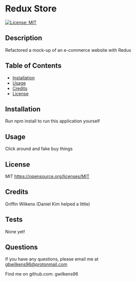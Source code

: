 # Redux Store
  [![License: MIT](https://img.shields.io/badge/License-MIT-yellow.svg)](https://opensource.org/licenses/MIT)
  
  ## Description

  Refactored a mock-up of an e-commerce website with Redux

  ## Table of Contents

- [Installation](#installation)
- [Usage](#usage)
- [Credits](#credits)
- [License](#license)

## Installation

Run npm install to run this application yourself

## Usage

Click around and fake buy things

## License

MIT https://opensource.org/licenses/MIT

## Credits

Griffin Wilkens (Daniel Kim helped a little)

## Tests

None yet!

## Questions

If you have any questions, please email me at gbwilkens96@protonmail.com

Find me on github.com: gwilkens96
